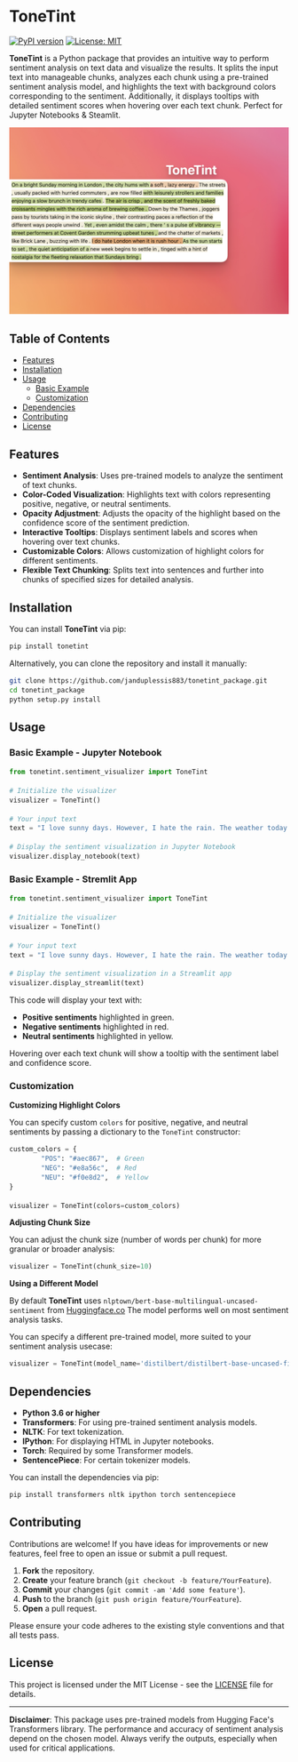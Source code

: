 # ToneTint

[![PyPI version](https://badge.fury.io/py/ToneTint.svg)](https://badge.fury.io/py/ToneTint)
[![License: MIT](https://img.shields.io/badge/License-MIT-yellow.svg)](https://opensource.org/licenses/MIT)

**ToneTint** is a Python package that provides an intuitive way to perform sentiment analysis on text data and visualize the results. It splits the input text into manageable chunks, analyzes each chunk using a pre-trained sentiment analysis model, and highlights the text with background colors corresponding to the sentiment. Additionally, it displays tooltips with detailed sentiment scores when hovering over each text chunk. Perfect for Jupyter Notebooks & Steamlit.

![images](https://github.com/janduplessis883/tonetint_package/raw/master/images/social.png)

## Table of Contents

- [Features](#features)
- [Installation](#installation)
- [Usage](#usage)
  - [Basic Example](#basic-example)
  - [Customization](#customization)
- [Dependencies](#dependencies)
- [Contributing](#contributing)
- [License](#license)

## Features

- **Sentiment Analysis**: Uses pre-trained models to analyze the sentiment of text chunks.
- **Color-Coded Visualization**: Highlights text with colors representing positive, negative, or neutral sentiments.
- **Opacity Adjustment**: Adjusts the opacity of the highlight based on the confidence score of the sentiment prediction.
- **Interactive Tooltips**: Displays sentiment labels and scores when hovering over text chunks.
- **Customizable Colors**: Allows customization of highlight colors for different sentiments.
- **Flexible Text Chunking**: Splits text into sentences and further into chunks of specified sizes for detailed analysis.

## Installation

You can install **ToneTint** via pip:

```bash
pip install tonetint
```

Alternatively, you can clone the repository and install it manually:

```bash
git clone https://github.com/janduplessis883/tonetint_package.git
cd tonetint_package
python setup.py install
```

## Usage

### Basic Example - Jupyter Notebook

```python
from tonetint.sentiment_visualizer import ToneTint

# Initialize the visualizer
visualizer = ToneTint()

# Your input text
text = "I love sunny days. However, I hate the rain. The weather today is okay."

# Display the sentiment visualization in Jupyter Notebook
visualizer.display_notebook(text)
```
### Basic Example - Stremlit App
```python
from tonetint.sentiment_visualizer import ToneTint

# Initialize the visualizer
visualizer = ToneTint()

# Your input text
text = "I love sunny days. However, I hate the rain. The weather today is okay."

# Display the sentiment visualization in a Streamlit app
visualizer.display_streamlit(text)
```
This code will display your text with:

- **Positive sentiments** highlighted in green.
- **Negative sentiments** highlighted in red.
- **Neutral sentiments** highlighted in yellow.

Hovering over each text chunk will show a tooltip with the sentiment label and confidence score.

### Customization

**Customizing Highlight Colors**

You can specify custom `colors` for positive, negative, and neutral sentiments by passing a dictionary to the `ToneTint` constructor:

```python
custom_colors = {
        "POS": "#aec867",  # Green
        "NEG": "#e8a56c",  # Red
        "NEU": "#f0e8d2",  # Yellow
}

visualizer = ToneTint(colors=custom_colors)
```

**Adjusting Chunk Size**

You can adjust the chunk size (number of words per chunk) for more granular or broader analysis:

```python
visualizer = ToneTint(chunk_size=10)
```

**Using a Different Model**

By default **ToneTint** uses `nlptown/bert-base-multilingual-uncased-sentiment` from [Huggingface.co](https://huggingface.co/nlptown/bert-base-multilingual-uncased-sentiment) The model performs well on most sentiment analysis tasks.

You can specify a different pre-trained model, more suited to your sentiment analysis usecase:

```python
visualizer = ToneTint(model_name='distilbert/distilbert-base-uncased-finetuned-sst-2-english')
```

## Dependencies

- **Python 3.6 or higher**
- **Transformers**: For using pre-trained sentiment analysis models.
- **NLTK**: For text tokenization.
- **IPython**: For displaying HTML in Jupyter notebooks.
- **Torch**: Required by some Transformer models.
- **SentencePiece**: For certain tokenizer models.

You can install the dependencies via pip:

```bash
pip install transformers nltk ipython torch sentencepiece
```

## Contributing

Contributions are welcome! If you have ideas for improvements or new features, feel free to open an issue or submit a pull request.

1. **Fork** the repository.
2. **Create** your feature branch (`git checkout -b feature/YourFeature`).
3. **Commit** your changes (`git commit -am 'Add some feature'`).
4. **Push** to the branch (`git push origin feature/YourFeature`).
5. **Open** a pull request.

Please ensure your code adheres to the existing style conventions and that all tests pass.

## License

This project is licensed under the MIT License - see the [LICENSE](LICENSE) file for details.

---

**Disclaimer**: This package uses pre-trained models from Hugging Face's Transformers library. The performance and accuracy of sentiment analysis depend on the chosen model. Always verify the outputs, especially when used for critical applications.
